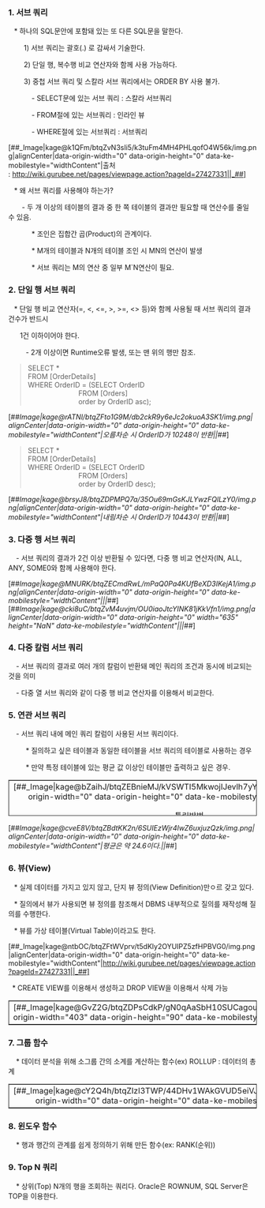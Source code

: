 ### 1\. 서브 쿼리

   \* 하나의 SQL문안에 포함돼 있는 또 다른 SQL문을 말한다.

        1) 서브 쿼리는 괄호(.) 로 감싸서 기술한다.

        2) 단일 행, 복수행 비교 연산자와 함께 사용 가능하다.

        3) 중첩 서브 쿼리 및 스칼라 서브 쿼리에서는 ORDER BY 사용 불가.

            - SELECT문에 있는 서브 쿼리 : 스칼라 서브쿼리

            - FROM절에 있는 서브쿼리 : 인라인 뷰

            - WHERE절에 있는 서브쿼리 : 서브쿼리

[##_Image|kage@k1QFm/btqZvN3sIi5/k3tuFm4MH4PHLqofO4W56k/img.png|alignCenter|data-origin-width="0" data-origin-height="0" data-ke-mobilestyle="widthContent"|출처 :&nbsp;http://wiki.gurubee.net/pages/viewpage.action?pageId=27427331||_##]

   \* 왜 서브 쿼리를 사용해야 하는가?

       - 두 개 이상의 테이블의 결과 중 한 쪽 테이블의 결과만 필요할 때 연산수를 줄일 수 있음.

            \* 조인은 집합간 곱(Product)의 관계이다.

            \* M개의 테이블과 N개의 테이블 조인 시 MN의 연산이 발생

            \* 서브 쿼리는 M의 연산 중 일부 M\`N연산이 필요.

### 2\. 단일 행 서브 쿼리

   \* 단일 행 비교 연산자(=, <, <=, >, >=, <> 등)와 함께 사용될 때 서브 쿼리의 결과 건수가 반드시

      1건 이하이어야 한다.

         - 2개 이상이면 Runtime오류 발생, 또는 맨 위의 행만 참조.

> SELECT \*  
> FROM \[OrderDetails\]  
> WHERE OrderID = (SELECT OrderID  
>                           FROM \[Orders\]  
>                           order by OrderID asc);

[##_Image|kage@rATNl/btqZFto1G9M/db2ckR9y6eJc2okuoA3SK1/img.png|alignCenter|data-origin-width="0" data-origin-height="0" data-ke-mobilestyle="widthContent"|오름차순 시 OrderID가 10248이 반환||_##]

> SELECT \*  
> FROM \[OrderDetails\]  
> WHERE OrderID = (SELECT OrderID  
>                           FROM \[Orders\]  
>                           order by OrderID desc);

[##_Image|kage@brsyJ8/btqZDPMPQ7a/35Ou69mGsKJLYwzFQlLzY0/img.png|alignCenter|data-origin-width="0" data-origin-height="0" data-ke-mobilestyle="widthContent"|내림차순 시 OrderID가 10443이 반환||_##]

### 3\. 다중 행 서브 쿼리

    - 서브 쿼리의 결과가 2건 이상 반환될 수 있다면, 다중 행 비교 연산자(IN, ALL, ANY, SOME0와 함께 사용해야 한다.

[##_Image|kage@MNURK/btqZECmdRwL/mPaQ0Pa4KUfBeXD3IKejA1/img.png|alignCenter|data-origin-width="0" data-origin-height="0" data-ke-mobilestyle="widthContent"|||_##][##_Image|kage@cki8uC/btqZvM4uvjm/OU0iaoJtcYINK81jKkVfn1/img.png|alignCenter|data-origin-width="0" data-origin-height="0" width="635" height="NaN" data-ke-mobilestyle="widthContent"|||_##]

### 4\. 다중 칼럼 서브 쿼리

    - 서브 쿼리의 결과로 여러 개의 칼럼이 반환돼 메인 쿼리의 조건과 동시에 비교되는 것을 의미

    - 다중 열 서브 쿼리와 같이 다중 행 비교 연산자를 이용해서 비교한다.

### 5\. 연관 서브 쿼리

    - 서브 쿼리 내에 메인 쿼리 칼럼이 사용된 서브 쿼리이다.

         \* 질의하고 싶은 테이블과 동일한 테이블을 서브 쿼리의 테이블로 사용하는 경우

         \* 만약 특정 테이블에 있는 평균 값 이상인 테이블만 출력하고 싶은 경우.

<table style="border-collapse: collapse; width: 100%; height: 73px;" border="1"><tbody><tr style="height: 73px;"><td style="width: 50%; text-align: center; height: 73px;">[##_Image|kage@bZaihJ/btqZEBnieMJ/kVSWTI5MkwojIJevlh7yY0/img.png|alignCenter|data-origin-width="0" data-origin-height="0" data-ke-mobilestyle="widthContent"|||_##]<p>틀린방법</p></td><td style="width: 50%; text-align: center; height: 73px;">[##_Image|kage@bPRDvj/btqZKzu0P1W/z1Em37mDUz8s3ArUJXzPwK/img.png|alignCenter|data-origin-width="0" data-origin-height="0" data-ke-mobilestyle="widthContent"|||_##]<p>옳은 방법</p></td></tr></tbody></table>

[##_Image|kage@cveE8V/btqZBdtKK2n/6SUIEzWjr4IwZ6uxjuzQzk/img.png|alignCenter|data-origin-width="0" data-origin-height="0" data-ke-mobilestyle="widthContent"|평균은 약 24.6이다.||_##]

### 6\. 뷰(View)

   \* 실제 데이터를 가지고 있지 않고, 단지 뷰 정의(View Definition)만ㅇ르 갖고 있다.

   \* 질의에서 뷰가 사용되면 뷰 정의를 참조해서 DBMS 내부적으로 질의를 재작성해 질의를 수행한다.

   \* 뷰를 가상 테이블(Virtual Table)이라고도 한다.

[##_Image|kage@ntbOC/btqZFtWVprv/t5dKly2OYUIPZ5zfHPBVG0/img.png|alignCenter|data-origin-width="0" data-origin-height="0" data-ke-mobilestyle="widthContent"|http://wiki.gurubee.net/pages/viewpage.action?pageId=27427331||_##]

  \* CREATE VIEW를 이용해서 생성하고 DROP VIEW을 이용해서 삭제 가능

<table style="border-collapse: collapse; width: 100%;" border="1"><tbody><tr><td style="width: 50%;">[##_Image|kage@GvZ2G/btqZDPsCdkP/gN0qAaSbH10SUCagouCeRK/img.png|alignCenter|data-origin-width="403" data-origin-height="90" data-ke-mobilestyle="widthContent"|||_##]</td><td style="width: 50%; text-align: center;">[##_Image|kage@mmbPw/btqZyv2uR8I/smYCmIwoN1kkf8v3xW8oQk/img.png|alignCenter|data-origin-width="0" data-origin-height="0" data-ke-mobilestyle="widthContent"|||_##]</td></tr></tbody></table>

### 7\. 그룹 함수

    \* 데이터 분석을 위해 소그룹 간의 소계를 계산하는 함수(ex) ROLLUP : 데이터의 총계

<table style="border-collapse: collapse; width: 100%;" border="1"><tbody><tr><td style="width: 50%; text-align: center;">[##_Image|kage@cY2Q4h/btqZIzI3TWP/44DHv1WAkGVUD5eiVJv6Yk/img.png|alignCenter|data-origin-width="0" data-origin-height="0" data-ke-mobilestyle="widthContent"|||_##]</td><td style="width: 50%; text-align: center;">[##_Image|kage@45XMF/btqZyvVNn3q/5eEgDlN4HkuzJfjUMKGPs0/img.png|alignCenter|data-origin-width="0" data-origin-height="0" data-ke-mobilestyle="widthContent"|||_##]</td></tr></tbody></table>

### 8\. 윈도우 함수

    \* 행과 행간의 관계를 쉽게 정의하기 위해 만든 함수(ex: RANK(순위))

### 9\. Top N 쿼리

    \* 상위(Top) N개의 행을 조회하는 쿼리다. Oracle은 ROWNUM, SQL Server은 TOP을 이용한다.
